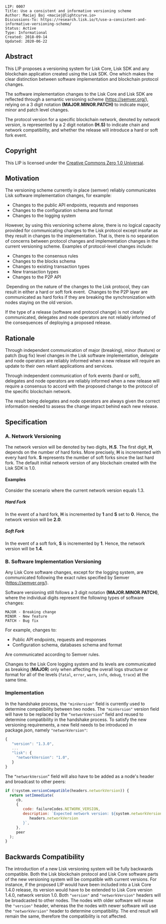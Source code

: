 ```
LIP: 0007
Title: Use a consistent and informative versioning scheme
Author: Maciej Baj <maciej@lightcurve.io>
Discussions-To: https://research.lisk.io/t/use-a-consistent-and-informative-versioning-scheme/
Status: Active
Type: Informational
Created: 2018-09-14
Updated: 2020-06-22
```

## Abstract

This LIP proposes a versioning system for Lisk Core, Lisk SDK and any blockchain application created using the Lisk SDK.
One which makes the clear distinction between software implementation and blockchain protocol changes.

The software implementation changes to the Lisk Core and Lisk SDK are reflected through a semantic versioning scheme (https://semver.org/), relying on a 3 digit notation **(MAJOR.MINOR.PATCH)** to indicate major, minor and patch level changes.

The protocol version for a specific blockchain network, denoted by *network version*, is represented by a 2 digit notation **(H.S)** to indicate chain and network compatibility, and whether the release will introduce a hard or soft fork event.

## Copyright

This LIP is licensed under the [Creative Commons Zero 1.0 Universal](https://creativecommons.org/publicdomain/zero/1.0/).

## Motivation

The versioning scheme currently in place (semver) reliably communicates Lisk software implementation changes, for example:

- Changes to the public API endpoints, requests and responses
- Changes to the configuration schema and format
- Changes to the logging system

However, by using this versioning scheme alone, there is no logical capacity provided for communicating changes to the Lisk protocol except insofar as they result in changes to the implementation. That is, there is no separation of concerns between protocol changes and implementation changes in the current versioning scheme. Examples of protocol-level changes include:

- Changes to the consensus rules
- Changes to the blocks schema
- Changes to existing transaction types
- New transaction types
- Changes to the P2P API

 Depending on the nature of the changes to the Lisk protocol, they can result in either a hard or soft fork event.  Changes to the P2P layer are communicated as hard forks if they are breaking the synchronization with nodes staying on the old version.

If the type of a release (software and protocol change) is not clearly communicated, delegates and node operators are not reliably informed of the consequences of deploying a proposed release.

## Rationale

Through independent communication of major (breaking), minor (feature) or patch (bug fix) level changes in the Lisk software implementation, delegate and node operators are reliably informed when a new release will require an update to their own reliant applications and services. 

Through independent communication of fork events (hard or soft), delegates and node operators are reliably informed when a new release will require a consensus to accord with the proposed change to the protocol of the specific blockchain network.

The result being delegates and node operators are always given the correct information needed to assess the change impact behind each new release.

## Specification

### A. Network Versioning

The network version will be denoted by two digits, **H.S**. The first digit, **H**, depends on the number of hard forks. More precisely, **H** is incremented with every hard fork. **S** represents the number of soft forks since the last hard fork. The default initial network version of any blockchain created with the Lisk SDK is 1.0.

#### Examples

Consider the scenario where the current network version equals 1.3.

##### Hard Fork

In the event of a hard fork, **H** is incremented by **1** and **S** set to **0**. Hence, the network version will be **2.0**.

##### Soft Fork

In the event of a soft fork, **S** is incremented by **1**. Hence, the network version will be **1.4**.

### B. Software Implementation Versioning

Any Lisk Core software changes, except for the logging system, are communicated following the exact rules specified by Semver (https://semver.org/).

Software versioning still follows a 3 digit notation **(MAJOR.MINOR.PATCH)**, where the individual digits represent the following types of software changes:

```
MAJOR - Breaking change
MINOR - New feature
PATCH - Bug fix
```

For example, changes to:

- Public API endpoints, requests and responses
- Configuration schema, databases schema and format

Are communicated according to Semver rules.

Changes to the Lisk Core logging system and its levels are communicated as breaking (**MAJOR**) only when affecting the overall logs structure or format for all of the levels (`fatal`, `error`, `warn`, `info`, `debug`, `trace`) at the same time.

### Implementation

In the handshake process, the `"minVersion"` field is currently used to determine compatibility between two nodes. The `"minVersion"` version field will have to be replaced by the `“networkVersion”` field and reused to determine compatibility in the handshake process.
To satisfy the new versioning requirements, a new field needs to be introduced in package.json, namely `"networkVersion"`:

```js
{
   "version": "1.3.0",
   ...
   "lisk": {
     "networkVersion": "1.0",
   }
}
```

The `“networkVersion”` field will also have to be added as a node's header and broadcast to other peers:


```js
if (!system.versionCompatible(headers.networkVersion)) {
  return setImmediate(
     cb,
     {
        code: failureCodes.NETWORK_VERSION,
        description: `Expected network version: ${system.networkVersion} but received: ${
           headers.networkVersion
        }`,
     },
     peer
  );
}
```

## Backwards Compatibility

The introduction of a new Lisk versioning system will be fully backwards compatible. Both the Lisk blockchain protocol and Lisk Core software parts of the new versioning system will be compatible with current versions. For instance, if the proposed LIP would have been included into a Lisk Core 1.4.0 release, its version would have to be extended to Lisk Core version 1.4.0, network version 1.0. Both `"version"` and `"networkVersion"` headers will be broadcasted to other nodes. The nodes with older software will reuse the `"version"` header, whereas the the nodes with newer software will use the `"networkVersion"` header to determine compatibility. The end result will remain the same, therefore the compatibility is not affected.

